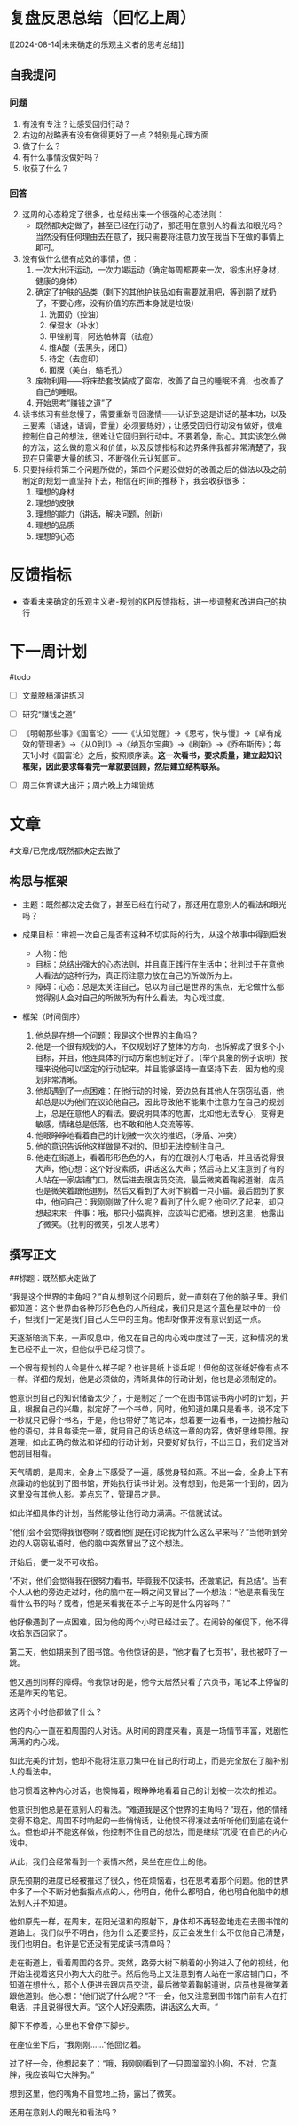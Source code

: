 # 复盘反思总结（回忆上周）

[[2024-08-14|未来确定的乐观主义者的思考总结]] 

## 自我提问
### 问题

1. 有没有专注？让感受回归行动？
2. 右边的战略表有没有做得更好了一点？特别是心理方面
3. 做了什么？
4. 有什么事情没做好吗？
5. 收获了什么？

### 回答

2. 这周的心态稳定了很多，也总结出来一个很强的心态法则：
	- 既然都决定做了，甚至已经在行动了，那还用在意别人的看法和眼光吗？当然没有任何理由去在意了，我只需要将注意力放在我当下在做的事情上即可。
3. 没有做什么很有成效的事情，但：
	1. 一次大出汗运动，一次力竭运动（确定每周都要来一次，锻炼出好身材，健康的身体）
	2. 确定了护肤的品类（剩下的其他护肤品如有需要就用吧，等到期了就扔了，不要心疼，没有价值的东西本身就是垃圾）
		1. 洗面奶（控油）
		2. 保湿水（补水）
		3. 甲锉削膏，阿达帕林膏（祛痘）
		4. 维A酸（去黑头，闭口）
		5. 待定（去痘印）
		6. 面膜（美白，缩毛孔）
	3. 废物利用——将床垫套改装成了窗帘，改善了自己的睡眠环境，也改善了自己的睡眠。
	4. 开始思考“赚钱之道”了
4. 读书练习有些怠慢了，需要重新寻回激情——认识到这是讲话的基本功，以及三要素（语速，语调，音量）必须要练好）；让感受回归行动没有做好，很难控制住自己的想法，很难让它回归到行动中。不要着急，耐心。其实该怎么做的方法，这么做的意义和价值，以及反馈指标和边界条件我都非常清楚了，我现在只需要大量的练习，不断强化元认知即可。
5. 只要持续将第三个问题所做的，第四个问题没做好的改善之后的做法以及之前制定的规划一直坚持下去，相信在时间的推移下，我会收获很多：
	1. 理想的身材
	2. 理想的皮肤
	3. 理想的能力（讲话，解决问题，创新）
	4. 理想的品质
	5. 理想的心态

# 反馈指标

- 查看未来确定的乐观主义者-规划的KPI反馈指标，进一步调整和改进自己的执行

# 下一周计划
#todo 

- [ ] 文章脱稿演讲练习
- [ ]  研究“赚钱之道”
- [ ] 《明朝那些事》《国富论》——《认知觉醒》->《思考，快与慢》->《卓有成效的管理者》->《从0到1》->《纳瓦尔宝典》->《刷新》->《乔布斯传》；每天1小时《国富论》之后，按照顺序读。**这一次看书，要求质量，建立起知识框架，因此要求每看完一章就要回顾，然后建立结构联系。** 
- [ ] 周三体育课大出汗；周六晚上力竭锻炼


# 文章
#文章/已完成/既然都决定去做了
## 构思与框架

- 主题：既然都决定去做了，甚至已经在行动了，那还用在意别人的看法和眼光吗？
- 成果目标：审视一次自己是否有这种不切实际的行为，从这个故事中得到启发
	- 人物：他
	- 目标：总结出强大的心态法则，并且真正践行在生活中；批判过于在意他人看法的这种行为，真正将注意力放在自己的所做所为上。
	- 障碍：心态：总是太关注自己，总以为自己是世界的焦点，无论做什么都觉得别人会对自己的所做所为有什么看法，内心戏过度。

- 框架（时间倒序）
	1. 他总是在想一个问题：我是这个世界的主角吗？
	2. 他是一个很有规划的人，不仅规划好了整体的方向，也拆解成了很多个小目标，并且，他连具体的行动方案也制定好了。（举个具象的例子说明）按理来说他可以坚定的行动起来，并且能够坚持一直坚持下去，因为他的规划非常清晰。
	3. 他却遇到了一点困难：在他行动的时候，旁边总有其他人在窃窃私语，他却总是以为他们在议论他自己，因此导致他不能集中注意力在自己的规划上，总是在意他人的看法。要说明具体的危害，比如他无法专心，变得更敏感，情绪总是低落，也不敢和他人交流等等。
	4. 他眼睁睁地看着自己的计划被一次次的推迟，（矛盾、冲突）
	5. 他的意识告诉他这样做是不对的，但却无法控制住自己。
	6. 他走在街道上，看着形形色色的人，有的在跟别人打电话，并且话说得很大声，他心想：这个好没素质，讲话这么大声；然后马上又注意到了有的人站在一家店铺门口，然后进去跟店员交流，最后微笑着鞠躬道谢，店员也是微笑着跟他道别，然后又看到了大树下躺着一只小猫。最后回到了家中，他问自己：我刚刚做了什么呢？看到了什么呢？他回忆了起来，却只想起来来一件事：哦，那只小猫真胖，应该叫它肥猪。想到这里，他露出了微笑。（批判的微笑，引发人思考）

## 撰写正文

##标题：既然都决定做了

“我是这个世界的主角吗？”自从想到这个问题后，就一直刻在了他的脑子里。我们都知道：这个世界由各种形形色色的人所组成，我们只是这个蓝色星球中的一份子，但我们一定是我们自己人生中的主角。他却好像并没有意识到这一点。

天逐渐暗淡下来，一声叹息中，他又在自己的内心戏中度过了一天，这种情况的发生已经不止一次，但他似乎已经习惯了。

一个很有规划的人会是什么样子呢？也许是纸上谈兵呢！但他的这张纸好像有点不一样。详细的规划，他是必须做的，清晰具体的行动计划，他也是必须制定的。

他意识到自己的知识储备太少了，于是制定了一个在图书馆读书两小时的计划，并且，根据自己的兴趣，拟定好了一个书单，同时，他知道如果只是看书，说不定下一秒就只记得个书名，于是，他也带好了笔记本，想着要一边看书，一边摘抄触动他的语句，并且每读完一章，就用自己的话总结这一章的内容，做好思维导图。按道理，如此正确的做法和详细的行动计划，只要好好执行，不出三日，我们定当对他刮目相看。

天气晴朗，是周末，全身上下感受了一遍，感觉身轻如燕。不出一会，全身上下有点躁动的他就到了图书馆，开始执行读书计划。没有想到，他是第一个到的，因为这里没有其他人影。差点忘了，管理员才是。

如此详细具体的计划，当然能够让他行动力满满。不信就试试。

“他们会不会觉得我很卷啊？或者他们是在讨论我为什么这么早来吗？“当他听到旁边的人窃窃私语时，他的脑中突然冒出了这个想法。

开始后，便一发不可收拾。

”不对，他们会觉得我在很努力看书，毕竟我不仅读书，还做笔记，有总结“。当有个人从他的旁边走过时，他的脑中在一瞬之间又冒出了一个想法：“他是来看我在看什么书的吗？或者，他是来看我在本子上写的是什么内容吗？“

他好像遇到了一点困难，因为他的两个小时已经过去了。在闹铃的催促下，他不得收拾东西回家了。

第二天，他如期来到了图书馆。令他惊讶的是，“他才看了七页书”，我也被吓了一跳。

他又遇到同样的障碍。令我惊讶的是，他今天居然只看了六页书，笔记本上停留的还是昨天的笔记。

这两个小时他都做了什么？

他的内心一直在和周围的人对话。从时间的跨度来看，真是一场情节丰富，戏剧性满满的内心戏。

如此完美的计划，他却不能将注意力集中在自己的行动上，而是完全放在了脑补别人的看法中。

他习惯着这种内心对话，也懊悔着，眼睁睁地看着自己的计划被一次次的推迟。

他意识到他总是在意别人的看法。“难道我是这个世界的主角吗？“现在，他的情绪变得不稳定。周围不时响起的一些悄悄话，让他恨不得凑过去听听他们到底在说什么。但他却并不能这样做，他控制不住自己的想法，而是继续”沉浸“在自己的内心戏中。

从此，我们会经常看到一个表情木然，呆坐在座位上的他。

原先预期的进度已经被推迟了很久，他在烦恼着，也在思考着那个问题。他的世界中多了一个不断对他指指点点的人，他明白，他什么都明白，他也明白他脑中的想法别人并不知道。

他如原先一样，在周末，在阳光温和的照射下，身体却不再轻盈地走在去图书馆的道路上。我们似乎不明白，他为什么还要坚持，反正会发生什么不仅他自己清楚，我们也明白。也许是它还没有完成读书清单吗？

走在街道上，看着周围的各异。突然，路旁大树下躺着的小狗进入了他的视线，他开始注视着这只小狗大大的肚子。然后他马上又注意到有人站在一家店铺门口，不知道在想什么，那个人便进去跟店员交流，最后微笑着鞠躬道谢，店员也是微笑着跟他道别。他心想：“他们说了什么呢？”不一会，他又注意到图书馆门前有人在打电话，并且说得很大声。“这个人好没素质，讲话这么大声。“

脚下不停着，心里也不曾停下脚步。

在座位坐下后，“我刚刚……”他回忆着。

过了好一会，他想起来了：“哦，我刚刚看到了一只圆溜溜的小狗，不对，它真胖，我应该叫它大胖狗。”

想到这里，他的嘴角不自觉地上扬，露出了微笑。

还用在意别人的眼光和看法吗？










